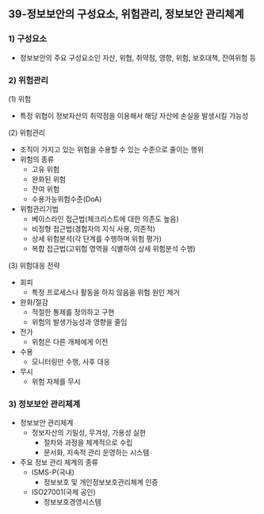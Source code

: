 ## 39-정보보안의 구성요소, 위험관리, 정보보안 관리체계
### 1) 구성요소
- 정보보안의 주요 구성요소인 자산, 위협, 취약점, 영향, 위험, 보호대책, 잔여위험 등
### 2) 위험관리
(1) 위험
- 특정 위협이 정보자산의 취약점을 이용해서 해당 자산에 손실을 발생시킬 가능성

(2) 위험관리
- 조직이 가지고 있는 위험을 수용할 수 있는 수준으로 줄이는 행위
- 위험의 종류
    - 고유 위험
    - 완화된 위험
    - 잔여 위험
    - 수용가능위험수준(DoA)
- 위험관리기법
    - 베이스라인 접근법(체크리스트에 대한 의존도 높음)
    - 비정형 접근법(경험자의 지식 사용, 의존적)
    - 상세 위험분석(각 단계를 수행하며 위험 평가)
    - 복합 접근법(고위험 영역을 식별하여 상세 위험분석 수행)

(3) 위험대응 전략
- 회피
    - 특정 프로세스나 활동을 하지 않음을 위험 원인 제거
- 완화/절감
    - 적절한 통제를 정의하고 구현
    - 위험의 발생가능성과 영향을 줄임
- 전가
    - 위험은 다른 개체에게 이전
- 수용
    - 모니터링만 수행, 사후 대응
- 무시
    - 위험 자체를 무시
### 3) 정보보안 관리체계
- 정보보안 관리체계
    - 정보자산의 기밀성, 무겨성, 가용성 실현
        - 절차와 과정을 체계적으로 수립
        - 문서화, 지속적 관리 운영하는 시스템
- 주요 정보 관리 체계의 종류
    - ISMS-P(국내)
        - 정보보호 및 개인정보보호관리체계 인증
    - ISO27001(국제 공인)
        - 정보보호경영시스템